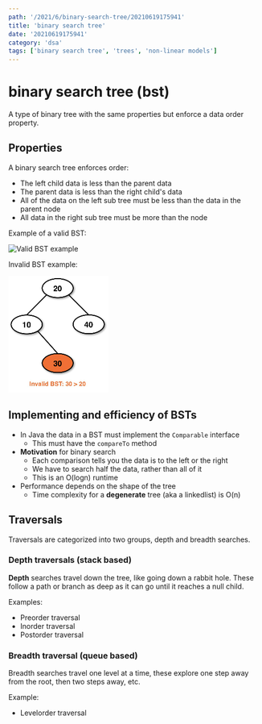 ```yaml
---
path: '/2021/6/binary-search-tree/20210619175941'
title: 'binary search tree'
date: '20210619175941'
category: 'dsa'
tags: ['binary search tree', 'trees', 'non-linear models']
---
```


# binary search tree (bst)
A type of binary tree with the same properties but enforce a data order property.

## Properties
A binary search tree enforces order:
* The left child data is less than the parent data
* The parent data is less than the right child's data
* All of the data on the left sub tree must be less than the data in the parent node
* All data in the right sub tree must be more than the node

Example of a valid BST:


![Valid BST example](./20210619180231-img-26.png)


Invalid BST example:


![Invalid BST example diagram](./20210619181216-img-1.png)


## Implementing and efficiency of BSTs
* In Java the data in a BST must implement the `Comparable` interface
    * This must have the `compareTo` method
* **Motivation** for binary search
    * Each comparison tells you the data is to the left or the right
    * We have to search half the data, rather than all of it
    * This is an O(logn) runtime
* Performance depends on the shape of the tree
    * Time complexity for a **degenerate** tree (aka a linkedlist) is O(n)

## Traversals
Traversals are categorized into two groups, depth and breadth searches.

### Depth traversals (stack based)
**Depth** searches travel down the tree, like going down a rabbit hole.
These follow a path or branch as deep as it can go until it reaches a null child.

Examples:
* Preorder traversal
* Inorder traversal
* Postorder traversal

### Breadth traversal (queue based)
Breadth searches travel one level at a time, these explore one step away from
the root, then two steps away, etc.

Example:
* Levelorder traversal

